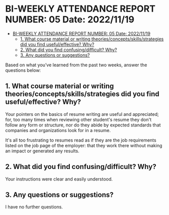 # BI-WEEKLY ATTENDANCE REPORT NUMBER: 05 Date: 2022/11/19

- [BI-WEEKLY ATTENDANCE REPORT NUMBER: 05 Date: 2022/11/19](#bi-weekly-attendance-report-number-05-date-20221119)
  - [1. What course material or writing theories/concepts/skills/strategies did you find useful/effective? Why?](#1-what-course-material-or-writing-theoriesconceptsskillsstrategies-did-you-find-usefuleffective-why)
  - [2. What did you find confusing/difficult? Why?](#2-what-did-you-find-confusingdifficult-why)
  - [3. Any questions or suggestions?](#3-any-questions-or-suggestions)

Based on what you’ve learned from the past two weeks, answer the questions below:

## 1. What course material or writing theories/concepts/skills/strategies did you find useful/effective? Why?

Your pointers on the basics of resume writing are useful and appreciated; for, too many times when
reviewing other student's resume they don't follow any form or structure, nor do they abide by
expected standards that companies and organizations look for in a resume.

It's all too frustrating to resumes read as if they are the job requirements listed on the job page of the employer:
that they work there without making an impact or generated any results.

<rant over>

## 2. What did you find confusing/difficult? Why?

Your instructions were clear and easily understood.

## 3. Any questions or suggestions?

I have no further questions.
